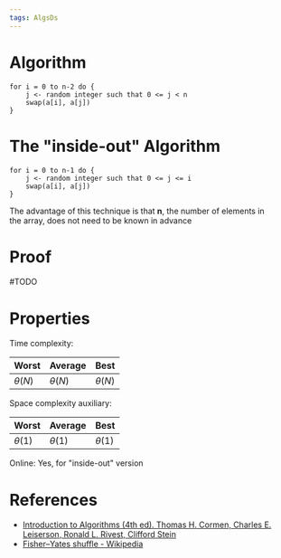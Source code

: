 ```yaml
---
tags: AlgsDs
---
```


# Algorithm

```
for i = 0 to n-2 do {
	j <- random integer such that 0 <= j < n
	swap(a[i], a[j])
}
```

# The "inside-out" Algorithm

```
for i = 0 to n-1 do {
	j <- random integer such that 0 <= j <= i
	swap(a[i], a[j])
}
```

The advantage of this technique is that **n**, the number of elements in the array, does not need to be known in advance

# Proof

#TODO

# Properties

Time complexity:

| Worst | Average | Best |
| --- | --- | --- |
| $\theta(N)$ | $\theta(N)$ | $\theta(N)$ |

Space complexity auxiliary:

| Worst | Average | Best |
| --- | --- | --- |
| $\theta(1)$ | $\theta(1)$ | $\theta(1)$ |

Online: Yes, for "inside-out" version

# References

- [Introduction to Algorithms (4th ed). Thomas H. Cormen, Charles E. Leiserson, Ronald L. Rivest, Clifford Stein](References.md#Introduction%20to%20Algorithms%20(4th%20ed).%20Thomas%20H.%20Cormen,%20Charles%20E.%20Leiserson,%20Ronald%20L.%20Rivest,%20Clifford%20Stein)
- [Fisher–Yates shuffle - Wikipedia](https://en.wikipedia.org/wiki/Fisher–Yates_shuffle)
